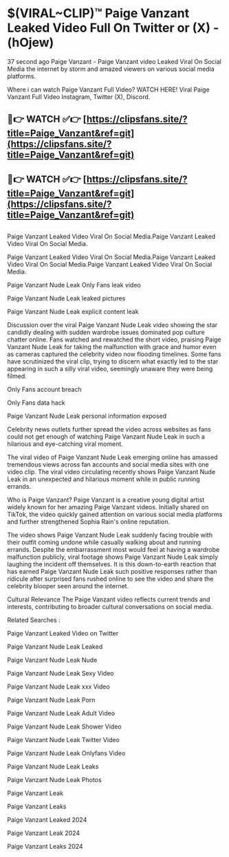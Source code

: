 # $(VIRAL~CLIP)™ Paige Vanzant Leaked Video Full On Twitter or (X) -(hOjew)
37 second ago Paige Vanzant - Paige Vanzant video Leaked Viral On Social Media the internet by storm and amazed viewers on various social media platforms.

Where i can watch Paige Vanzant Full Video? WATCH HERE! Viral Paige Vanzant Full Video Instagram, Twitter (X), Discord.

## 🔴👉 WATCH ✅👉 [https://clipsfans.site/?title=Paige_Vanzant&ref=git](https://clipsfans.site/?title=Paige_Vanzant&ref=git)
## 🔴👉 WATCH ✅👉 [https://clipsfans.site/?title=Paige_Vanzant&ref=git](https://clipsfans.site/?title=Paige_Vanzant&ref=git)
##
Paige Vanzant Leaked Video Viral On Social Media.Paige Vanzant Leaked Video Viral On Social Media.

Paige Vanzant Leaked Video Viral On Social Media.Paige Vanzant Leaked Video Viral On Social Media.Paige Vanzant Leaked Video Viral On Social Media.

Paige Vanzant Nude Leak Only Fans leak video

Paige Vanzant Nude Leak leaked pictures

Paige Vanzant Nude Leak explicit content leak

Discussion over the viral Paige Vanzant Nude Leak video showing the star candidly dealing with sudden wardrobe issues dominated pop culture chatter online. Fans watched and rewatched the short video, praising Paige Vanzant Nude Leak for taking the malfunction with grace and humor even as cameras captured the celebrity video now flooding timelines. Some fans have scrutinized the viral clip, trying to discern what exactly led to the star appearing in such a silly viral video, seemingly unaware they were being filmed.


Only Fans account breach

Only Fans data hack

Paige Vanzant Nude Leak personal information exposed

Celebrity news outlets further spread the video across websites as fans could not get enough of watching Paige Vanzant Nude Leak in such a hilarious and eye-catching viral moment.


The viral video of Paige Vanzant Nude Leak emerging online has amassed tremendous views across fan accounts and social media sites with one video clip. The viral video circulating recently shows Paige Vanzant Nude Leak in an unexpected and hilarious moment while in public running errands.


Who is Paige Vanzant? Paige Vanzant is a creative young digital artist widely known for her amazing Paige Vanzant videos. Initially shared on TikTok, the video quickly gained attention on various social media platforms and further strengthened Sophia Rain's online reputation.

The video shows Paige Vanzant Nude Leak suddenly facing trouble with their outfit coming undone while casually walking about and running errands. Despite the embarrassment most would feel at having a wardrobe malfunction publicly, viral footage shows Paige Vanzant Nude Leak simply laughing the incident off themselves. It is this down-to-earth reaction that has earned Paige Vanzant Nude Leak such positive responses rather than ridicule after surprised fans rushed online to see the video and share the celebrity blooper seen around the internet.

Cultural Relevance The Paige Vanzant video reflects current trends and interests, contributing to broader cultural conversations on social media.

Related Searches :

Paige Vanzant Leaked Video on Twitter

Paige Vanzant Nude Leak Leaked

Paige Vanzant Nude Leak Nude

Paige Vanzant Nude Leak Sexy Video

Paige Vanzant Nude Leak xxx Video

Paige Vanzant Nude Leak Porn

Paige Vanzant Nude Leak Adult Video

Paige Vanzant Nude Leak Shower Video

Paige Vanzant Nude Leak Twitter Video

Paige Vanzant Nude Leak Onlyfans Video

Paige Vanzant Nude Leak Leaks

Paige Vanzant Nude Leak Photos

Paige Vanzant Leak

Paige Vanzant Leaks

Paige Vanzant Leaked 2024

Paige Vanzant Leak 2024

Paige Vanzant Leaks 2024
